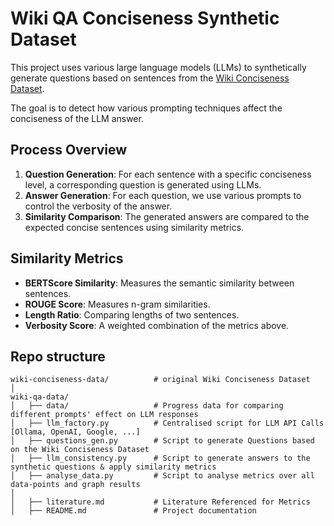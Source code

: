 # Wiki QA Conciseness Synthetic Dataset

This project uses various large language models (LLMs) to synthetically generate questions based on sentences from the [Wiki Conciseness Dataset](https://github.com/google-research-datasets/wiki-conciseness-dataset).

The goal is to detect how various prompting techniques affect the conciseness of the LLM answer.

## Process Overview

1. **Question Generation**: For each sentence with a specific conciseness level, a corresponding question is generated using LLMs.
2. **Answer Generation**: For each question, we use various prompts to control the verbosity of the answer.
3. **Similarity Comparison**: The generated answers are compared to the expected concise sentences using similarity metrics.

## Similarity Metrics

- **BERTScore Similarity**: Measures the semantic similarity between sentences.
- **ROUGE Score**: Measures n-gram similarities.
- **Length Ratio**: Comparing lengths of two sentences.
- **Verbosity Score**: A weighted combination of the metrics above.

## Repo structure

```
wiki-conciseness-data/          # original Wiki Conciseness Dataset
│
wiki-qa-data/
│   ├── data/                   # Progress data for comparing different prompts' effect on LLM responses
│   ├── llm_factory.py          # Centralised script for LLM API Calls [Ollama, OpenAI, Google, ...]       
│   ├── questions_gen.py        # Script to generate Questions based on the Wiki Conciseness Dataset
│   ├── llm_consistency.py      # Script to generate answers to the synthetic questions & apply similarity metrics
│   ├── analyse_data.py         # Script to analyse metrics over all data-points and graph results
│
│   ├── literature.md           # Literature Referenced for Metrics
│   ├── README.md               # Project documentation
